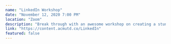 ```yaml
---
name: "LinkedIn Workshop"
date: "November 12, 2020 7:00 PM"
location: "Zoom"
description: "Break through with an awesome workshop on creating a stunning linkedin profile! Get yours in shape as the recruiting season for internships continues on at full speed."
link: "https://content.acmutd.co/LinkedIn"
featured: false
---
```

